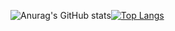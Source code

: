 
![Anurag's GitHub stats](https://github-readme-stats.vercel.app/api?username=manjav&show_icons=true&theme=tokyonight&count_private=true)[![Top Langs](https://github-readme-stats.vercel.app/api/top-langs/?username=manjav&layout=compact&langs_count=10&theme=tokyonight)](https://github.com/anuraghazra/github-readme-stats)
